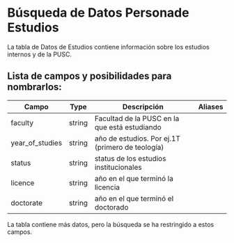 # Búsqueda de Datos Personade Estudios

La tabla de Datos de Estudios contiene información sobre los estudios internos y de la PUSC.

## Lista de campos y posibilidades para nombrarlos:

| Campo | Type | Descripción | Aliases |
| ---- | ---- | ---- | ---- |
| faculty | string | Facultad de la PUSC en la que está estudiando |  |
| year_of_studies | string | año de estudios. Por ej.1T (primero de teología) |  |
| status | string | status de los estudios institucionales |  |
| licence | string |año en el que terminó la licencia |  |
| doctorate | string | año en el que terminó el doctorado |  |

La tabla contiene más datos, pero la búsqueda se ha restringido a estos campos.